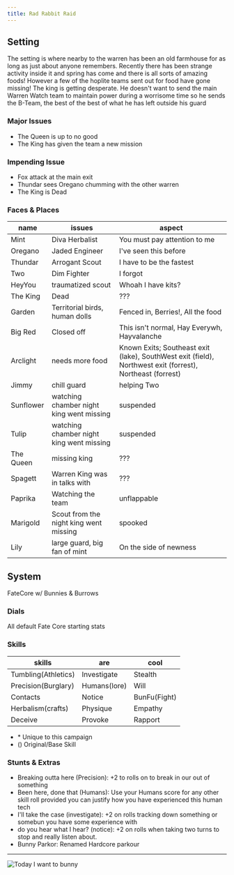 ```yaml
---
title: Rad Rabbit Raid
---
```


## Setting

The setting is where nearby to the warren has been an old farmhouse for as long as just about anyone remembers. Recently there has been strange activity inside it and spring has come and there is all sorts of amazing foods! However a few of the hoplite teams sent out for food have gone missing! The king is getting desperate. He doesn't want to send the main Warren Watch team to maintain power during a worrisome time so he sends the B-Team, the best of the best of what he has left outside his guard

### Major Issues

* The Queen is up to no good
* The King has given the team a new mission

### Impending Issue

* Fox attack at the main exit
* Thundar sees Oregano chumming with the other warren
* The King is Dead

### Faces & Places

name      | issues                                   | aspect
---       | ---                                      | ---
Mint      | Diva Herbalist                           | You must pay attention to me
Oregano   | Jaded Engineer                           | I've seen this before
Thundar   | Arrogant Scout                           | I have to be the fastest
Two       | Dim Fighter                              | I forgot
HeyYou    | traumatized scout                        | Whoah I have kits?
The King  | Dead                                     | ???
Garden    | Territorial birds, human dolls           | Fenced in, Berries!, All the food
Big Red   | Closed off                               | This isn't normal, Hay Everywh, Hayvalanche
Arclight  | needs more food                          | Known Exits; Southeast exit (lake), SouthWest exit (field), Northwest exit (forrest), Northeast (forrest)
Jimmy     | chill guard                              | helping Two
Sunflower | watching chamber night king went missing | suspended
Tulip     | watching chamber night king went missing | suspended
The Queen | missing king                             | ???
Spagett   | Warren King was in talks with            | ???
Paprika   | Watching the team                        | unflappable
Marigold  | Scout from the night king went missing   | spooked
Lily      | large guard, big fan of mint             | On the side of newness

## System

FateCore w/ Bunnies & Burrows

### Dials

All default Fate Core starting stats

### Skills

| skills              | are          | cool         |
| ---                 | ---          | ---          |
| Tumbling(Athletics) | Investigate  | Stealth      |
| Precision(Burglary) | Humans(lore) | Will         |
| Contacts            | Notice       | BunFu(Fight) |
| Herbalism(crafts)   | Physique     | Empathy      |
| Deceive             | Provoke      | Rapport      |

* \* Unique to this campaign
* () Original/Base Skill

### Stunts & Extras

* Breaking outta here (Precision): +2 to rolls on to break in our out of something
* Been here, done that (Humans): Use your Humans score for any other skill roll provided you can justify how you have experienced this human tech
* I'll take the case (investigate): +2 on rolls tracking down something or somebun you have some experience with
* do you hear what I hear? (notice): +2 on rolls when taking two turns to stop and really listen about.
* Bunny Parkor: Renamed Hardcore parkour

---

![Today I want to bunny](/img/2017/today-i-want-to-bunny.png)
